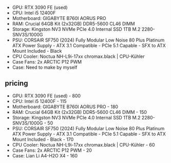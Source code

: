 - GPU: RTX 3090 FE (used) 
- CPU: Intel i5 12400F
- Motherboard: GIGABYTE B760I AORUS PRO
- RAM: Crucial 64GB Kit (2x32GB) DDR5-5600 CL46 DIMM
- Storage: Kingston NV3 NVMe PCIe 4.0 Internal SSD 1TB M.2 2280-SNV3S/1000G
- PSU: CORSAIR SF750 (2024) Fully Modular Low Noise 80 Plus Platinum ATX Power Supply - ATX 3.1 Compatible - PCIe 5.1 Capable - SFX to ATX Mount Included - Black
- CPU Cooler: Noctua NH-L9i-17xx chromax.black | CPU-Kühler
- Case Fans: 2x ARCTIC P12 PWM
- Case: Need to make by myself

## pricing

- GPU: RTX 3090 FE (used) - 800
- CPU: Intel i5 12400F - 115
- Motherboard: GIGABYTE B760I AORUS PRO - 180 
- RAM: Crucial 64GB Kit (2x32GB) DDR5-5600 CL46 DIMM - 150 
- Storage: Kingston NV3 NVMe PCIe 4.0 Internal SSD 1TB M.2 2280-SNV3S/1000G - 50
- PSU: CORSAIR SF750 (2024) Fully Modular Low Noise 80 Plus Platinum ATX Power Supply - ATX 3.1 Compatible - PCIe 5.1 Capable - SFX to ATX Mount Included - Black - 170
- CPU Cooler: Noctua NH-L9i-17xx chromax.black | CPU-Kühler - 60
- Case Fans: 2x ARCTIC P12 PWM - 20 
- Case: Lian Li A4-H2O X4 - 160 


